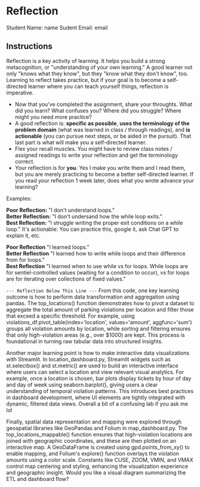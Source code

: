 # Reflection

Student Name:  name
Sudent Email:  email

## Instructions

Reflection is a key activity of learning. It helps you build a strong metacognition, or "understanding of your own learning." A good learner not only "knows what they know", but they "know what they don't know", too. Learning to reflect takes practice, but if your goal is to become a self-directed learner where you can teach yourself things, reflection is imperative.

- Now that you've completed the assignment, share your throughts. What did you learn? What confuses you? Where did you struggle? Where might you need more practice?
- A good reflection is: **specific as possible**,  **uses the terminology of the problem domain** (what was learned in class / through readings), and **is actionable** (you can pursue next steps, or be aided in the pursuit). That last part is what will make you a self-directed learner.
- Flex your recall muscles. You might have to review class notes / assigned readings to write your reflection and get the terminology correct.
- Your reflection is for **you**. Yes I make you write them and I read them, but you are merely practicing to become a better self-directed learner. If you read your reflection 1 week later, does what you wrote advance your learning?

Examples:

**Poor Reflection:**  "I don't understand loops."   
**Better Reflection:** "I don't undersand how the while loop exits."   
**Best Reflection:** "I struggle writing the proper exit conditions on a while loop." It's actionable: You can practice this, google it, ask Chat GPT to explain it, etc. 

**Poor Reflection** "I learned loops."   
**Better Reflection** "I learned how to write while loops and their difference from for loops."   
**Best Reflection** "I learned when to use while vs for loops. While loops are for sentiel-controlled values (waiting for a condition to occur), vs for loops are for iterating over collections of fixed values."

`--- Reflection Below This Line ---`
From this code, one key learning outcome is how to perform data transformation and aggregation using pandas. The top_locations() function demonstrates how to pivot a dataset to aggregate the total amount of parking violations per location and filter those that exceed a specific threshold. For example, using violations_df.pivot_table(index='location', values='amount', aggfunc='sum') groups all violation amounts by location, while sorting and filtering ensures that only high-violation areas (e.g., over $1000) are kept. This process is foundational in turning raw tabular data into structured insights.

Another major learning point is how to make interactive data visualizations with Streamlit. In location_dashboard.py, Streamlit widgets such as st.selectbox() and st.metric() are used to build an interactive interface where users can select a location and view relevant visual analytics. For example, once a location is chosen, bar plots display tickets by hour of day and day of week using seaborn.barplot(), giving users a clear understanding of temporal violation patterns. This introduces best practices in dashboard development, where UI elements are tightly integrated with dynamic, filtered data views.
Overall a bit of a confusing lab if you ask me lol

Finally, spatial data representation and mapping were explored through geospatial libraries like GeoPandas and Folium in map_dashboard.py. The top_locations_mappable() function ensures that high-violation locations are joined with geographic coordinates, and these are then plotted on an interactive map. A GeoDataFrame is created using gpd.points_from_xy() to enable mapping, and Folium's explore() function overlays the violation amounts using a color scale. Constants like CUSE, ZOOM, VMIN, and VMAX control map centering and styling, enhancing the visualization experience and geographic insight. Would you like a visual diagram summarizing the ETL and dashboard flow?